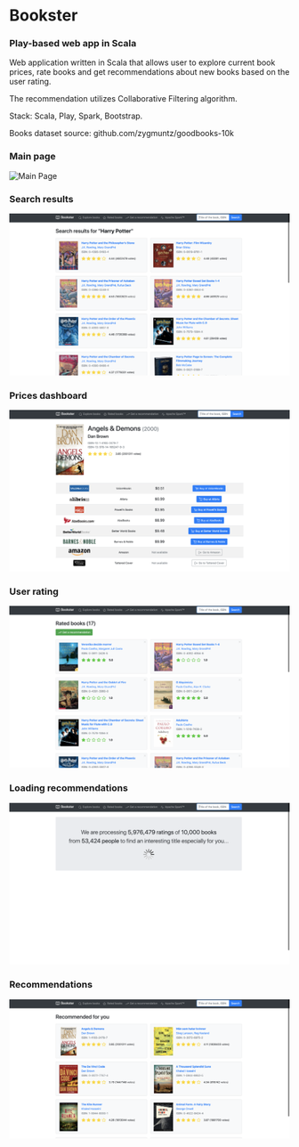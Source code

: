 # Bookster

### Play-based web app in Scala

Web application written in Scala that allows user to explore current book prices, rate books and get
recommendations about new books based on the user rating.

The recommendation utilizes Collaborative Filtering algorithm.

Stack: Scala, Play, Spark, Bootstrap.

Books dataset source: github.com/zygmuntz/goodbooks-10k

### Main page
![Main Page](docs/main.png)

### Search results
![Search results](docs/search.png)

### Prices dashboard
![Prices dashboard](docs/price.png)

### User rating
![User rating](docs/rated.png)

### Loading recommendations
![Loading recommendations](docs/loading.png)

### Recommendations
![Recommendations](docs/recommendations.png)
